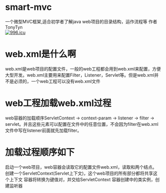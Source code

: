 # smart-mvc
一个微型MVC框架,适合初学者了解java web项目的目录结构，运作流程等
作者TonyTyn  
<a href="https://996.icu"><img src="https://img.shields.io/badge/link-996.icu-red.svg" alt="996.icu" /></a>
# web.xml是什么啊
web.xml是web项目的配置文件，一般的web工程都会用到web.xml来配置，方便大型开发。web.xml主要用来配置Filter，Listener，Servlet等。但是web.xml并不是必须的，一个web工程可以没有web.xml文件

# web工程加载web.xml过程
web容器的加载顺序ServletContext -> context-param -> listener -> filter -> servlet。并且这些元素可以配置在文件中的任意位置，不会因为filter在web.xml文件中写在listener前面就先加载filter。

# 加载过程顺序如下

启动一个web项目，web容器会读取它的配置文件web.xml，读取<listener>和<context-param>两个结点。
创建一个ServletContext(Servlet上下文)，这个web项目的所有部分都将共享这个上下文
容器将<context-param>转换为键值对，并交给ServletContext
容器创建<listener>中的类实例，创建监听器
